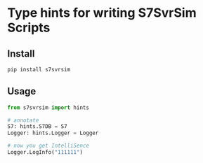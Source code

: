 
# Type hints for writing S7SvrSim Scripts 

## Install

```bash
pip install s7svrsim
```

## Usage

```python
from s7svrsim import hints

# annotate
S7: hints.S7DB = S7
Logger: hints.Logger = Logger

# now you get IntelliSence
Logger.LogInfo("111111")
```


